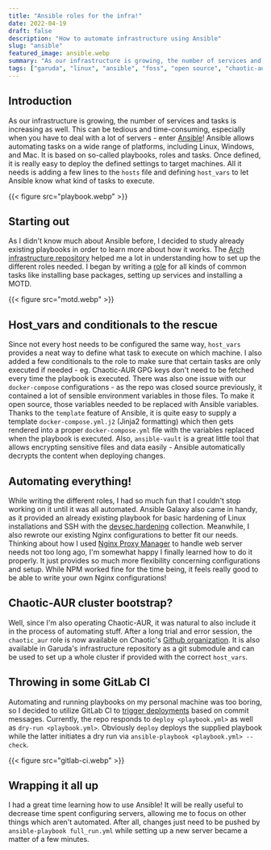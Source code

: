 ```yaml
---
title: "Ansible roles for the infra!"
date: 2022-04-19
draft: false
description: "How to automate infrastructure using Ansible"
slug: "ansible"
featured_image: ansible.webp
summary: "As our infrastructure is growing, the number of services and tasks is increasing as well. This can be tedious and time-consuming, especially when you have to deal with a lot of servers - enter Ansible! Ansible allows automating tasks on a wide range of platforms, including Linux, Windows, and Mac. :wrench:"
tags: ["garuda", "linux", "ansible", "foss", "open source", "chaotic-aur"]
---
```


## Introduction

As our infrastructure is growing, the number of services and tasks is increasing as well. This can be tedious and time-consuming, especially when you have to deal with a lot of servers - enter [Ansible](https://www.ansible.com/)! Ansible allows automating tasks on a wide range of platforms, including Linux, Windows, and Mac. It is based on so-called playbooks, roles and tasks. Once defined, it is really easy to deploy the defined settings to target machines. All it needs is adding a few lines to the `hosts` file and defining `host_vars` to let Ansible know what kind of tasks to execute.

{{< figure src="playbook.webp" >}}

## Starting out

As I didn't know much about Ansible before, I decided to study already existing playbooks in order to learn more about how it works. The [Arch infrastructure repository](https://github.com/archlinux/infrastructure) helped me a lot in understanding how to set up the different roles needed. I began by writing a [role](https://gitlab.com/garuda-linux/infrastructure/-/blob/main/ansible/roles/common/tasks/main.yml) for all kinds of common tasks like installing base packages, setting up services and installing a MOTD.

{{< figure src="motd.webp" >}}

## Host_vars and conditionals to the rescue

Since not every host needs to be configured the same way, `host_vars` provides a neat way to define what task to execute on which machine. I also added a few conditionals to the role to make sure that certain tasks are only executed if needed - eg. Chaotic-AUR GPG keys don't need to be fetched every time the playbook is executed. There was also one issue with our `docker-compose` configurations - as the repo was closed source previously, it contained a lot of sensible environment variables in those files. To make it open source, those variables needed to be replaced with Ansible variables. Thanks to the `template` feature of Ansible, it is quite easy to supply a template `docker-compose.yml.j2` (Jinja2 formatting) which then gets rendered into a proper `docker-compose.yml` file with the variables replaced when the playbook is executed. Also, `ansible-vault` is a great little tool that allows encrypting sensitive files and data easily - Ansible automatically decrypts the content when deploying changes.

## Automating everything!

While writing the different roles, I had so much fun that I couldn't stop working on it until it was all automated. Ansible Galaxy also came in handy, as it provided an already existing playbook for basic hardening of Linux installations and SSH with the [devsec.hardening](https://github.com/dev-sec/ansible-collection-hardening) collection. Meanwhile, I also rewrote our existing Nginx configurations to better fit our needs. Thinking about how I used [Nginx Proxy Manager](https://github.com/NginxProxyManager/nginx-proxy-manager) to handle web server needs not too long ago, I'm somewhat happy I finally learned how to do it properly. It just provides so much more flexibility concerning configurations and setup. While NPM worked fine for the time being, it feels really good to be able to write your own Nginx configurations!

## Chaotic-AUR cluster bootstrap?

Well, since I'm also operating Chaotic-AUR, it was natural to also include it in the process of automating stuff. After a long trial and error session, the `chaotic_aur` role is now available on Chaotic's [Github organization](https://github.com/chaotic-aur/chaotic-aur-ansible). It is also available in Garuda's infrastructure repository as a git submodule and can be used to set up a whole cluster if provided with the correct `host_vars`.

## Throwing in some GitLab CI

Automating and running playbooks on my personal machine was too boring, so I decided to utilize GitLab CI to [trigger deployments](https://gitlab.com/garuda-linux/infrastructure/-/jobs/2345629958) based on commit messages. Currently, the repo responds to `deploy <playbook.yml>` as well as `dry-run <playbook.yml>`. Obviously `deploy` deploys the supplied playbook while the latter initiates a dry run via `ansible-playbook <playbook.yml> --check`.

{{< figure src="gitlab-ci.webp" >}}

## Wrapping it all up

I had a great time learning how to use Ansible! It will be really useful to decrease time spent configuring servers, allowing me to focus on other things which aren't automated. After all, changes just need to be pushed by `ansible-playbook full_run.yml` while setting up a new server became a matter of a few minutes.

